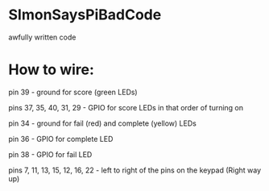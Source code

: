 # SImonSaysPiBadCode
awfully written code

# How to wire:
  pin 39 - ground for score (green LEDs)
  
  pins 37, 35, 40, 31, 29 - GPIO for score LEDs in that order of turning on
  
  pin 34 - ground for fail (red) and complete (yellow) LEDs
  
  pin 36 - GPIO for complete LED
  
  pin 38 - GPIO for fail LED
  
  pins 7, 11, 13, 15, 12, 16, 22 - left to right of the pins on the keypad (Right way up)
